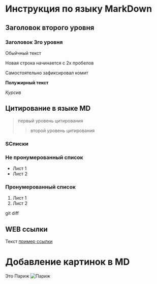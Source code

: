 # Инструкция по языку MarkDown

## Заголовок второго уровня
### Заголовок 3го уровня

Обыйчный текст

Новая строка начинается с 2х пробелов

Самостоятельно зафиксировал комит

**Полужирный текст**

*Курсив*

## Цитирование в языке MD
> первый уровень цитирования
>> второй уровень цитирования

### SСписки

### Не пронумерованный список

* Лист 1
* Лист 2

### Пронумерованный список

1. Лист 1
2. Лист 2

git diff

## WEB ссылки
Текст [пример ссылки](http.example.com "Всплывающая подсказка")

# Добавление картинок в MD
Это Париж
![Париж](image.jpeg)
